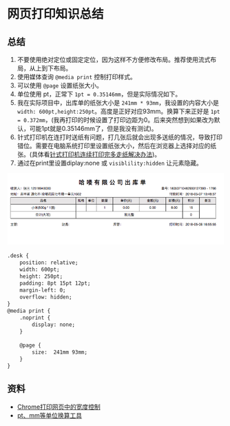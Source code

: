 # 网页打印知识总结

## 总结

1. 不要使用绝对定位或固定定位，因为这样不方便修改布局。推荐使用流式布局，从上到下布局。
2. 使用媒体查询 `@media print` 控制打印样式。
3. 可以使用 `@page` 设置纸张大小。
4. 单位使用 pt，正常下 `1pt = 0.35146mm`，但是实际情况如下。
5. 我在实际项目中，出库单的纸张大小是 `241mm * 93mm`，我设置的内容大小是 `width: 600pt,height:250pt`。高度是正好对应93mm。换算下来正好是 `1pt = 0.372mm`，(我再打印的时候设置了打印边距为0。后来突然想到如果改为默认，可能1pt就是0.35146mm了，但是我没有测试)。
6. 针式打印机在连打时送纸有问题，打几张后就会出现多送纸的情况，导致打印错位。需要在电脑系统打印里设置纸张大小，然后在浏览器上选择对应的纸张。(具体看[针式打印机连续打印完多走纸解决办法](https://jingyan.baidu.com/article/46650658ca676df548e5f851.html))。
7. 通过在print里设置diplay:none 或 `visiblility:hidden` 让元素隐藏。

![](imgs/print.png)

```
.desk {
    position: relative;
    width: 600pt;
    height: 250pt;
    padding: 8pt 15pt 12pt;
    margin-left: 0;
    overflow: hidden;
}
@media print {
    .noprint {
        display: none;
    }

    @page {
        size:  241mm 93mm;
    }
}
```


## 资料

- [Chrome打印网页中的宽度控制](http://429006.com/article/technology/3549.htm)
- [pt、mm等单位换算工具](http://www.androidstar.cn/%E5%9C%A8%E7%BA%BF%E6%B5%8B%E8%AF%95%E5%B7%A5%E5%85%B7%E7%AE%B1/px-dp-sp-mm-pt-in%E5%9C%A8%E7%BA%BF%E8%BD%AC%E6%8D%A2%E8%AE%A1%E7%AE%97%E5%B7%A5%E5%85%B7/)
